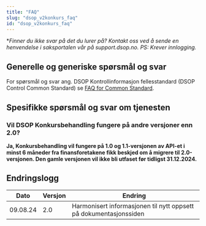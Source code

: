 ```yaml
---
title: "FAQ"
slug: "dsop_v2konkurs_faq"
id: "dsop_v2konkurs_faq"
---
```


**Finner du ikke svar på det du lurer på? Kontakt oss ved å sende en henvendelse i saksportalen vår på support.dsop.no. PS: Krever innlogging.*

## Generelle og generiske spørsmål og svar

For spørsmål og svar ang. DSOP Kontrollinformasjon fellesstandard (DSOP Control Common Standard) se
[FAQ for Common Standard](/dsop_v2fellesstandard_faq).

## Spesifikke spørsmål og svar om tjenesten

### Vil DSOP Konkursbehandling fungere på andre versjoner enn 2.0?

**Ja, Konkursbehandling vil fungere på 1.0 og 1.1-versjonen av API-et i minst 6 måneder fra finansforetakene fikk beskjed
om å migrere til 2.0-versjonen. Den gamle versjonen vil ikke bli utfaset før tidligst 31.12.2024.**

## Endringslogg

| Dato | Versjon | Endring |
| ---------- | --------- | ------------------------------------------------------------------- |
| 09.08.24 | 2.0 | Harmonisert informasjonen til nytt oppsett på dokumentasjonssiden |

